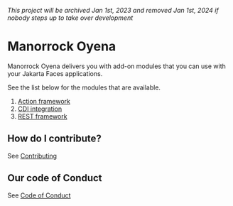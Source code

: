 _This project will be archived Jan 1st, 2023 and removed Jan 1st, 2024 if nobody
 steps up to take over development_

# Manorrock Oyena

Manorrock Oyena delivers you with add-on modules that you can use with your
Jakarta Faces applications.

See the list below for the modules that are available.

1. [Action framework](lifecycle/action/README.md)
2. [CDI integration](lifecycle/cdi/README.md)
2. [REST framework](lifecycle/rest/README.md)

## How do I contribute?

See [Contributing](CONTRIBUTING.md)

## Our code of Conduct

See [Code of Conduct](CODE_OF_CONDUCT.md)
